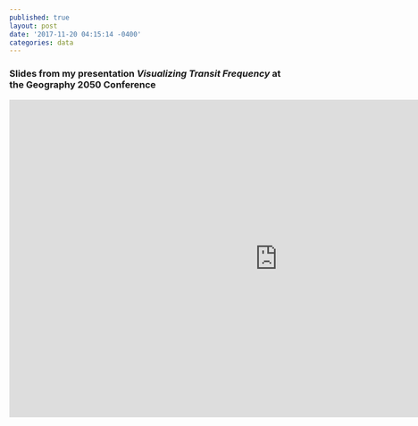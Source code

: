 ```yaml
---
published: true
layout: post
date: '2017-11-20 04:15:14 -0400'
categories: data
---
```

### Slides from my presentation ***Visualizing Transit Frequency*** at the Geography 2050 Conference

<iframe src="https://docs.google.com/presentation/d/e/2PACX-1vQ6qjEHZ6QDCqQrV1uV-E97DA3PhHdbpjicrB6GKMf5Q-fnrg2rW_sRz07MRVL0-8OugWj0WvQ-9NAj/embed?start=false&loop=false&delayms=30000" frameborder="0" width="960" height="569" allowfullscreen="true" mozallowfullscreen="true" webkitallowfullscreen="true"></iframe>

